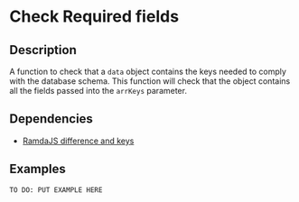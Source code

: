 # Check Required fields

## Description

A function to check that a `data` object contains the keys needed to comply with the database schema.  This function will check that the object contains all the fields passed into the `arrKeys` parameter.  

## Dependencies

- [RamdaJS difference and keys](http://ramdajs.com)

## Examples

```
TO DO: PUT EXAMPLE HERE
```
